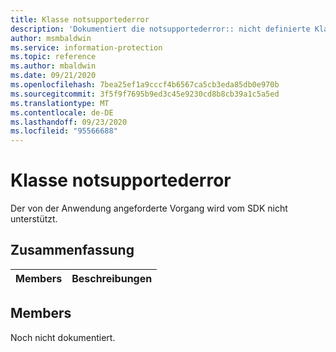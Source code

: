 ```yaml
---
title: Klasse notsupportederror
description: 'Dokumentiert die notsupportederror:: nicht definierte Klasse des Microsoft Information Protection (MIP) SDK.'
author: msmbaldwin
ms.service: information-protection
ms.topic: reference
ms.author: mbaldwin
ms.date: 09/21/2020
ms.openlocfilehash: 7bea25ef1a9cccf4b6567ca5cb3eda85db0e970b
ms.sourcegitcommit: 3f5f9f7695b9ed3c45e9230cd8b8cb39a1c5a5ed
ms.translationtype: MT
ms.contentlocale: de-DE
ms.lasthandoff: 09/23/2020
ms.locfileid: "95566688"
---
```

# <a name="class-notsupportederror"></a>Klasse notsupportederror 
Der von der Anwendung angeforderte Vorgang wird vom SDK nicht unterstützt.
  
## <a name="summary"></a>Zusammenfassung
 Members                        | Beschreibungen                                
--------------------------------|---------------------------------------------
  
## <a name="members"></a>Members
Noch nicht dokumentiert.
